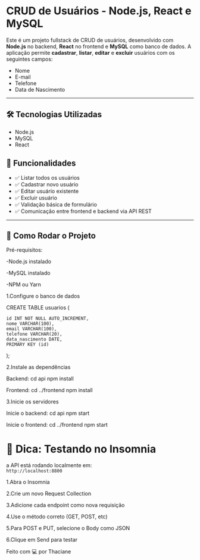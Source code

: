 #  CRUD de Usuários - Node.js, React e MySQL

Este é um projeto fullstack de CRUD de usuários, desenvolvido com **Node.js** no backend, **React** no frontend e **MySQL** como banco de dados. A aplicação permite **cadastrar**, **listar**, **editar** e **excluir** usuários com os seguintes campos:

- Nome
- E-mail
- Telefone
- Data de Nascimento

---

## 🛠️ Tecnologias Utilizadas

- Node.js
- MySQL
- React


## 🔧 Funcionalidades

- ✅ Listar todos os usuários
- ✅ Cadastrar novo usuário
- ✅ Editar usuário existente
- ✅ Excluir usuário
- ✅ Validação básica de formulário
- ✅ Comunicação entre frontend e backend via API REST

---


## 🚀 Como Rodar o Projeto
Pré-requisitos:

-Node.js instalado

-MySQL instalado

-NPM ou Yarn


1.Configure o banco de dados

CREATE TABLE usuarios (

    id INT NOT NULL AUTO_INCREMENT, 
    nome VARCHAR(100),
    email VARCHAR(100),
    telefone VARCHAR(20),
    data_nascimento DATE,
    PRIMARY KEY (id)
);


2.Instale as dependências
   
Backend:
cd api
npm install


Frontend:
cd ../frontend
npm install


3.Inicie os servidores


Inicie o backend:
cd api
npm start


Inicie o frontend:
cd ../frontend
npm start

# 🧪 Dica: Testando no Insomnia

a API está rodando localmente em:  
`http://localhost:8800`  

1.Abra o Insomnia

2.Crie um novo Request Collection

3.Adicione cada endpoint como nova requisição

4.Use o método correto (GET, POST, etc)

5.Para POST e PUT, selecione o Body como JSON

6.Clique em Send para testar



Feito com 💻 por Thaciane
